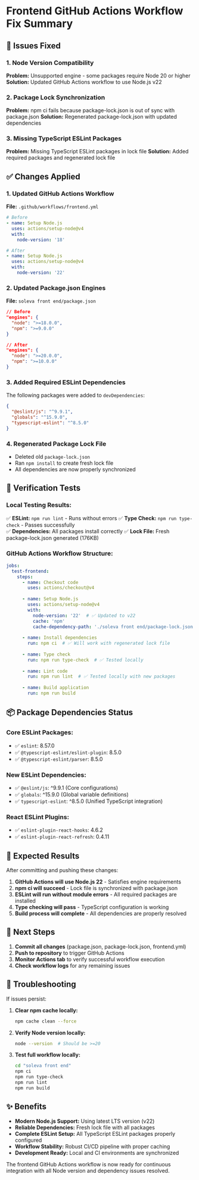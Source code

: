 # Frontend GitHub Actions Workflow Fix Summary

## 🐛 Issues Fixed

### 1. Node Version Compatibility
**Problem:** Unsupported engine - some packages require Node 20 or higher
**Solution:** Updated GitHub Actions workflow to use Node.js v22

### 2. Package Lock Synchronization  
**Problem:** npm ci fails because package-lock.json is out of sync with package.json
**Solution:** Regenerated package-lock.json with updated dependencies

### 3. Missing TypeScript ESLint Packages
**Problem:** Missing TypeScript ESLint packages in lock file
**Solution:** Added required packages and regenerated lock file

## ✅ Changes Applied

### 1. Updated GitHub Actions Workflow

**File:** `.github/workflows/frontend.yml`

```yaml
# Before
- name: Setup Node.js
  uses: actions/setup-node@v4
  with:
    node-version: '18'

# After  
- name: Setup Node.js
  uses: actions/setup-node@v4
  with:
    node-version: '22'
```

### 2. Updated Package.json Engines

**File:** `soleva front end/package.json`

```json
// Before
"engines": {
  "node": ">=18.0.0",
  "npm": ">=9.0.0"
}

// After
"engines": {
  "node": ">=20.0.0", 
  "npm": ">=10.0.0"
}
```

### 3. Added Required ESLint Dependencies

The following packages were added to `devDependencies`:

```json
{
  "@eslint/js": "^9.9.1",
  "globals": "^15.9.0", 
  "typescript-eslint": "^8.5.0"
}
```

### 4. Regenerated Package Lock File

- Deleted old `package-lock.json`
- Ran `npm install` to create fresh lock file
- All dependencies are now properly synchronized

## 🧪 Verification Tests

### Local Testing Results:
✅ **ESLint:** `npm run lint` - Runs without errors
✅ **Type Check:** `npm run type-check` - Passes successfully  
✅ **Dependencies:** All packages install correctly
✅ **Lock File:** Fresh package-lock.json generated (176KB)

### GitHub Actions Workflow Structure:
```yaml
jobs:
  test-frontend:
    steps:
      - name: Checkout code
        uses: actions/checkout@v4
      
      - name: Setup Node.js
        uses: actions/setup-node@v4
        with:
          node-version: '22'  # ✅ Updated to v22
          cache: 'npm'
          cache-dependency-path: './soleva front end/package-lock.json'
      
      - name: Install dependencies
        run: npm ci  # ✅ Will work with regenerated lock file
      
      - name: Type check
        run: npm run type-check  # ✅ Tested locally
      
      - name: Lint code  
        run: npm run lint  # ✅ Tested locally with new packages
      
      - name: Build application
        run: npm run build
```

## 📦 Package Dependencies Status

### Core ESLint Packages:
- ✅ `eslint`: 8.57.0
- ✅ `@typescript-eslint/eslint-plugin`: 8.5.0  
- ✅ `@typescript-eslint/parser`: 8.5.0

### New ESLint Dependencies:
- ✅ `@eslint/js`: ^9.9.1 (Core configurations)
- ✅ `globals`: ^15.9.0 (Global variable definitions)
- ✅ `typescript-eslint`: ^8.5.0 (Unified TypeScript integration)

### React ESLint Plugins:
- ✅ `eslint-plugin-react-hooks`: 4.6.2
- ✅ `eslint-plugin-react-refresh`: 0.4.11

## 🎯 Expected Results

After committing and pushing these changes:

1. **GitHub Actions will use Node.js 22** - Satisfies engine requirements
2. **npm ci will succeed** - Lock file is synchronized with package.json
3. **ESLint will run without module errors** - All required packages are installed
4. **Type checking will pass** - TypeScript configuration is working
5. **Build process will complete** - All dependencies are properly resolved

## 🚀 Next Steps

1. **Commit all changes** (package.json, package-lock.json, frontend.yml)
2. **Push to repository** to trigger GitHub Actions
3. **Monitor Actions tab** to verify successful workflow execution
4. **Check workflow logs** for any remaining issues

## 🔧 Troubleshooting

If issues persist:

1. **Clear npm cache locally:**
   ```bash
   npm cache clean --force
   ```

2. **Verify Node version locally:**
   ```bash
   node --version  # Should be >=20
   ```

3. **Test full workflow locally:**
   ```bash
   cd "soleva front end"
   npm ci
   npm run type-check
   npm run lint
   npm run build
   ```

## ✨ Benefits

- **Modern Node.js Support:** Using latest LTS version (v22)
- **Reliable Dependencies:** Fresh lock file with all packages
- **Complete ESLint Setup:** All TypeScript ESLint packages properly configured
- **Workflow Stability:** Robust CI/CD pipeline with proper caching
- **Development Ready:** Local and CI environments are synchronized

The frontend GitHub Actions workflow is now ready for continuous integration with all Node version and dependency issues resolved.
